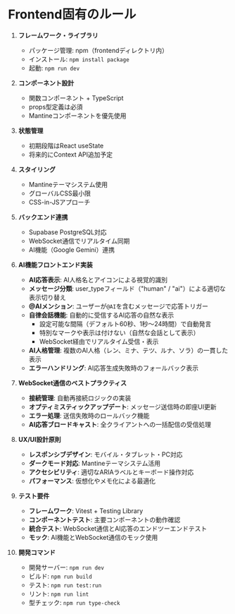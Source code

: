 # Frontend固有のルール

1. **フレームワーク・ライブラリ**
   - パッケージ管理: npm（frontendディレクトリ内）
   - インストール: `npm install package`
   - 起動: `npm run dev`

2. **コンポーネント設計**
   - 関数コンポーネント + TypeScript
   - props型定義は必須
   - Mantineコンポーネントを優先使用

3. **状態管理**
   - 初期段階はReact useState
   - 将来的にContext API追加予定

4. **スタイリング**
   - Mantineテーマシステム使用
   - グローバルCSS最小限
   - CSS-in-JSアプローチ

5. **バックエンド連携**
   - Supabase PostgreSQL対応
   - WebSocket通信でリアルタイム同期
   - AI機能（Google Gemini）連携

6. **AI機能フロントエンド実装**
   - **AI応答表示**: AI人格名とアイコンによる視覚的識別
   - **メッセージ分類**: user_typeフィールド（"human" / "ai"）による適切な表示切り替え
   - **@AIメンション**: ユーザーが`@AI`を含むメッセージで応答トリガー
   - **自律会話機能**: 自動的に受信するAI応答の自然な表示
     - 設定可能な間隔（デフォルト60秒、1秒〜24時間）で自動発言
     - 特別なマークや表示は付けない（自然な会話として表示）
     - WebSocket経由でリアルタイム受信・表示
   - **AI人格管理**: 複数のAI人格（レン、ミナ、テツ、ルナ、ソラ）の一貫した表示
   - **エラーハンドリング**: AI応答生成失敗時のフォールバック表示

7. **WebSocket通信のベストプラクティス**
   - **接続管理**: 自動再接続ロジックの実装
   - **オプティミスティックアップデート**: メッセージ送信時の即座UI更新
   - **エラー処理**: 送信失敗時のロールバック機能
   - **AI応答ブロードキャスト**: 全クライアントへの一括配信の受信処理

8. **UX/UI設計原則**
   - **レスポンシブデザイン**: モバイル・タブレット・PC対応
   - **ダークモード対応**: Mantineテーマシステム活用
   - **アクセシビリティ**: 適切なARIAラベルとキーボード操作対応
   - **パフォーマンス**: 仮想化やメモ化による最適化

9. **テスト要件**
   - **フレームワーク**: Vitest + Testing Library
   - **コンポーネントテスト**: 主要コンポーネントの動作確認
   - **統合テスト**: WebSocket通信とAI応答のエンドツーエンドテスト
   - **モック**: AI機能とWebSocket通信のモック使用

10. **開発コマンド**
    - 開発サーバー: `npm run dev`
    - ビルド: `npm run build`
    - テスト: `npm run test:run`
    - リント: `npm run lint`
    - 型チェック: `npm run type-check`
